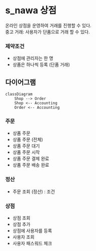 # s_nawa 상점
온라인 상점을 운영하여 거래를 진행할 수 있다.  
중고 거래: 사용자가 단품으로 거래 할 수 있다.

### 제약조건
* 상점에 관리자는 한 명
* 상품은 하나씩 등록 (단품 거래)

## 다이어그램
```mermaid
classDiagram
    Shop --> Order
    Shop <-- Accounting 
    Order <-- Accounting 

```

### 주문
* 상품 주문 
* 상품 주문 (전체)
* 상품 주문 대기
* 상품 주문 시작
* 상품 주문 결제 완료
* 상품 주문 배송 완료

### 정산
* 주문 조회 (정산) : 조건

### 상점 
* 상점 조회
* 상점 추가
* 상점에 사용자를 등록
* 사용자 조회
* 사용자 패스워드 체크
